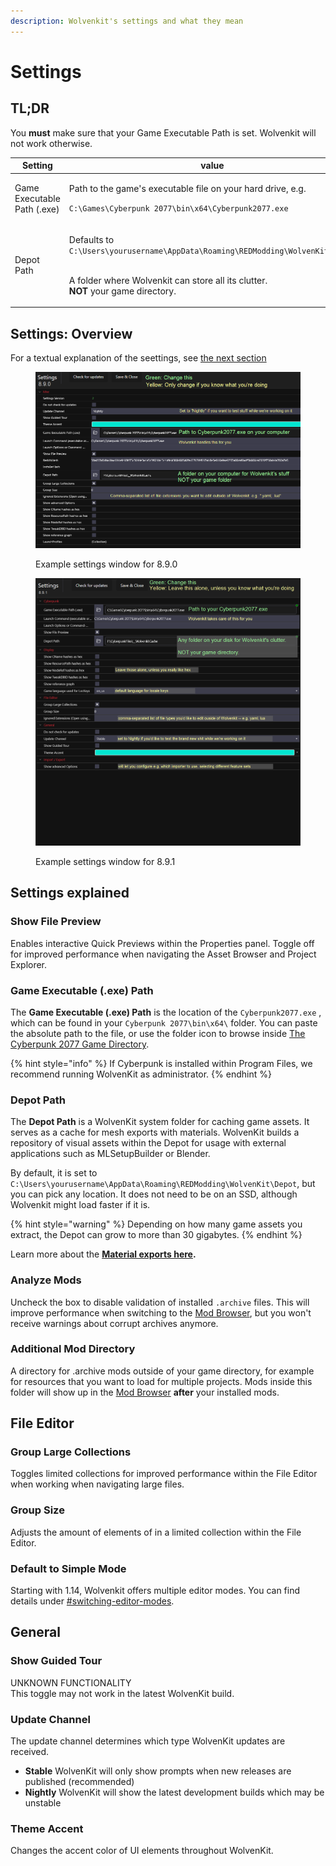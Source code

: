 ```yaml
---
description: Wolvenkit's settings and what they mean
---
```


# Settings

## TL;DR

You **must** make sure that your Game Executable Path is set. Wolvenkit will not work otherwise.

<table><thead><tr><th width="281">Setting</th><th>value</th></tr></thead><tbody><tr><td>Game Executable Path (.exe)</td><td><p>Path to the game's executable file on your hard drive, e.g. </p><p><code>C:\Games\Cyberpunk 2077\bin\x64\Cyberpunk2077.exe</code></p></td></tr><tr><td>Depot Path</td><td><p>Defaults to <code>C:\Users\yourusername\AppData\Roaming\REDModding\WolvenKit\Depot</code></p><p><br>A folder where Wolvenkit can store all its clutter. <br><strong>NOT</strong> your game directory.</p></td></tr></tbody></table>

## Settings: Overview

For a textual explanation of the seettings, see [the next section](settings.md#settings-explained)

<figure><img src="../.gitbook/assets/8.9.0 settings generic.png" alt=""><figcaption><p>Example settings window for 8.9.0</p></figcaption></figure>

<figure><img src="../.gitbook/assets/8.9.1 settings generic.png" alt=""><figcaption><p>Example settings window for 8.9.1</p></figcaption></figure>

## Settings explained

### Show File Preview

Enables interactive Quick Previews within the Properties panel. Toggle off for improved performance when navigating the Asset Browser and Project Explorer.

### **Game Executable (.exe) Path**

The **Game Executable (.exe) Path** is the location of the `Cyberpunk2077.exe` , which can be found in your `Cyberpunk 2077\bin\x64\` folder. You can paste the absolute path to the file, or use the folder icon to browse inside  [The Cyberpunk 2077 Game Directory](https://app.gitbook.com/s/4gzcGtLrr90pVjAWVdTc/for-mod-users/users-modding-cyberpunk-2077/the-cyberpunk-2077-game-directory "mention").

{% hint style="info" %}
If Cyberpunk is installed within Program Files, we recommend running WolvenKit as administrator.
{% endhint %}

### Depot Path

The **Depot Path** is a WolvenKit system folder for caching game assets.  It serves as a cache for mesh exports with materials. WolvenKit builds a repository of visual assets within the Depot for usage with external applications such as MLSetupBuilder or Blender.&#x20;

By default, it is set to `C:\Users\yourusername\AppData\Roaming\REDModding\WolvenKit\Depot`, but you can pick any location. It does not need to be on an SSD, although Wolvenkit might load faster if it is.

{% hint style="warning" %}
Depending on how many game assets you extract, the Depot can grow to more than 30 gigabytes.
{% endhint %}

Learn more about the [**Material exports here**](usage/blender-integration.md)**.**

### Analyze Mods

Uncheck the box to disable validation of installed `.archive` files. This will improve performance when switching to the [Mod Browser](editor/asset-browser.md#mod-browser), but you won't receive warnings about corrupt archives anymore.

### Additional Mod Directory

A directory for .archive mods outside of your game directory, for example for resources that you want to load for multiple projects. Mods inside this folder will show up in the [Mod Browser](editor/asset-browser.md#mod-browser) **after** your installed mods.

## File Editor

### Group Large Collections

Toggles limited collections for improved performance within the File Editor when working when navigating large files.

### Group Size

Adjusts the amount of elements of in a limited collection within the File Editor.

### Default to Simple Mode

Starting with 1.14, Wolvenkit offers multiple editor modes. You can find details under [#switching-editor-modes](editor/file-editor/#switching-editor-modes "mention").

## General

### **Show Guided Tour**

UNKNOWN FUNCTIONALITY\
This toggle may not work in the latest WolvenKit build.

### **Update Channel**

The update channel determines which type WolvenKit updates are received.

* **Stable**    WolvenKit will only show prompts when new releases are published (recommended)
* **Nightly**    WolvenKit will show the latest development builds which may be unstable

### **Theme Accent**

Changes the accent color of UI elements throughout WolvenKit.
